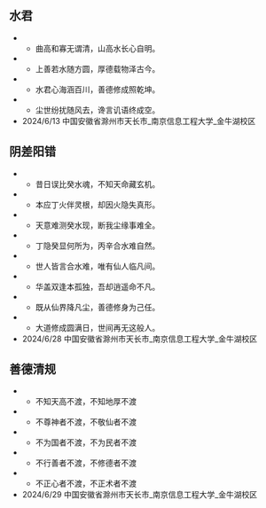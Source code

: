 ## 水君 
 - - 曲高和寡无谓清，山高水长心自明。
 - - 上善若水随方圆，厚德载物泽古今。
 - - 水君心海涵百川，善德修成照乾坤。
 - - 尘世纷扰随风去，谗言讥语终成空。
 - 2024/6/13 中国安徽省滁州市天长市_南京信息工程大学_金牛湖校区

## 阴差阳错
 - - 昔日误比癸水魂，不知天命藏玄机。
 - - 本应丁火伴灵根，却因火隐失真形。
 - - 天意难测癸水现，断我尘缘事难全。
 - - 丁隐癸显何所为，丙辛合水难自然。
 - - 世人皆言合水难，唯有仙人临凡间。
 - - 华盖双逢本孤独，吾却逍遥命不凡。
 - - 既从仙界降凡尘，善德修身为己任。
 - - 大道修成圆满日，世间再无这般人。
 - 2024/6/28 中国安徽省滁州市天长市_南京信息工程大学_金牛湖校区

## 善德清规 
 - - 不知天高不渡，不知地厚不渡
 - - 不尊神者不渡，不敬仙者不渡
 - - 不为国者不渡，不为民者不渡
 - - 不行善者不渡，不修德者不渡
 - - 不正心者不渡，不正术者不渡
 - 2024/6/29 中国安徽省滁州市天长市_南京信息工程大学_金牛湖校区
